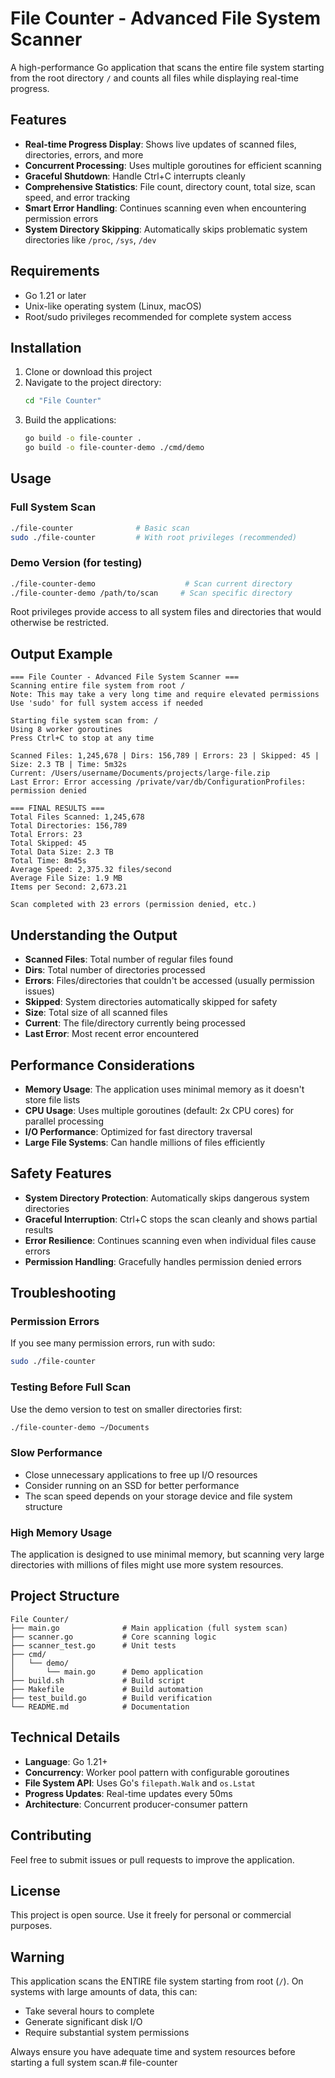 # File Counter - Advanced File System Scanner

A high-performance Go application that scans the entire file system starting from the root directory `/` and counts all files while displaying real-time progress.

## Features

- **Real-time Progress Display**: Shows live updates of scanned files, directories, errors, and more
- **Concurrent Processing**: Uses multiple goroutines for efficient scanning
- **Graceful Shutdown**: Handle Ctrl+C interrupts cleanly
- **Comprehensive Statistics**: File count, directory count, total size, scan speed, and error tracking
- **Smart Error Handling**: Continues scanning even when encountering permission errors
- **System Directory Skipping**: Automatically skips problematic system directories like `/proc`, `/sys`, `/dev`

## Requirements

- Go 1.21 or later
- Unix-like operating system (Linux, macOS)
- Root/sudo privileges recommended for complete system access

## Installation

1. Clone or download this project
2. Navigate to the project directory:
   ```bash
   cd "File Counter"
   ```
3. Build the applications:
   ```bash
   go build -o file-counter .
   go build -o file-counter-demo ./cmd/demo
   ```

## Usage

### Full System Scan
```bash
./file-counter              # Basic scan
sudo ./file-counter         # With root privileges (recommended)
```

### Demo Version (for testing)
```bash
./file-counter-demo                    # Scan current directory
./file-counter-demo /path/to/scan     # Scan specific directory
```

Root privileges provide access to all system files and directories that would otherwise be restricted.

## Output Example

```
=== File Counter - Advanced File System Scanner ===
Scanning entire file system from root /
Note: This may take a very long time and require elevated permissions
Use 'sudo' for full system access if needed

Starting file system scan from: /
Using 8 worker goroutines
Press Ctrl+C to stop at any time

Scanned Files: 1,245,678 | Dirs: 156,789 | Errors: 23 | Skipped: 45 | Size: 2.3 TB | Time: 5m32s
Current: /Users/username/Documents/projects/large-file.zip
Last Error: Error accessing /private/var/db/ConfigurationProfiles: permission denied

=== FINAL RESULTS ===
Total Files Scanned: 1,245,678
Total Directories: 156,789
Total Errors: 23
Total Skipped: 45
Total Data Size: 2.3 TB
Total Time: 8m45s
Average Speed: 2,375.32 files/second
Average File Size: 1.9 MB
Items per Second: 2,673.21

Scan completed with 23 errors (permission denied, etc.)
```

## Understanding the Output

- **Scanned Files**: Total number of regular files found
- **Dirs**: Total number of directories processed
- **Errors**: Files/directories that couldn't be accessed (usually permission issues)
- **Skipped**: System directories automatically skipped for safety
- **Size**: Total size of all scanned files
- **Current**: The file/directory currently being processed
- **Last Error**: Most recent error encountered

## Performance Considerations

- **Memory Usage**: The application uses minimal memory as it doesn't store file lists
- **CPU Usage**: Uses multiple goroutines (default: 2x CPU cores) for parallel processing
- **I/O Performance**: Optimized for fast directory traversal
- **Large File Systems**: Can handle millions of files efficiently

## Safety Features

- **System Directory Protection**: Automatically skips dangerous system directories
- **Graceful Interruption**: Ctrl+C stops the scan cleanly and shows partial results
- **Error Resilience**: Continues scanning even when individual files cause errors
- **Permission Handling**: Gracefully handles permission denied errors

## Troubleshooting

### Permission Errors
If you see many permission errors, run with sudo:
```bash
sudo ./file-counter
```

### Testing Before Full Scan
Use the demo version to test on smaller directories first:
```bash
./file-counter-demo ~/Documents
```

### Slow Performance
- Close unnecessary applications to free up I/O resources
- Consider running on an SSD for better performance
- The scan speed depends on your storage device and file system structure

### High Memory Usage
The application is designed to use minimal memory, but scanning very large directories with millions of files might use more system resources.

## Project Structure

```
File Counter/
├── main.go              # Main application (full system scan)
├── scanner.go           # Core scanning logic
├── scanner_test.go      # Unit tests
├── cmd/
│   └── demo/
│       └── main.go      # Demo application
├── build.sh             # Build script
├── Makefile             # Build automation
├── test_build.go        # Build verification
└── README.md            # Documentation
```

## Technical Details

- **Language**: Go 1.21+
- **Concurrency**: Worker pool pattern with configurable goroutines
- **File System API**: Uses Go's `filepath.Walk` and `os.Lstat`
- **Progress Updates**: Real-time updates every 50ms
- **Architecture**: Concurrent producer-consumer pattern

## Contributing

Feel free to submit issues or pull requests to improve the application.

## License

This project is open source. Use it freely for personal or commercial purposes.

## Warning

This application scans the ENTIRE file system starting from root (`/`). On systems with large amounts of data, this can:
- Take several hours to complete
- Generate significant disk I/O
- Require substantial system permissions

Always ensure you have adequate time and system resources before starting a full system scan.# file-counter
